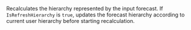 Recalculates the hierarchy represented by the input forecast. If `IsRefreshHierarchy` is `true`, updates the forecast hierarchy according to current user hierarchy before starting recalculation.